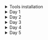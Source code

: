 <details>
<summary> Tools installation  </summary>
  
### commands to install toolchain

```
git clone https://github.com/kunalg123/riscv_workshop_collaterals.git
cd riscv_workshop_collaterals
chmod +x run.sh
./run.sh

```

```
cd ~/riscv_toolchain/iverilog/
git checkout v10-branch
git pull 
chmod 777 autoconf.sh 
./autoconf.sh 
./configure 
make
sudo make install
```

### set path variable in bashrc file

The below commands will create path variable in bashrc file. 

```
gedit .bashrc
export PATH="/home/dilli/riscv_toolchain/riscv64-unknown-elf-gcc-8.3.0-2019.08.0-x86_64-linux-ubuntu14/bin:$PATH" 
source .bashrc
```

</details>

<details>
<summary>Day 1 </summary>
</details>

<details>
<summary>Day 2 </summary>
</details>

<details>
<summary>Day 3 </summary>
</details>

<details>
<summary>Day 4 </summary>
</details>

<details>
<summary>Day 5 </summary>
</details>
